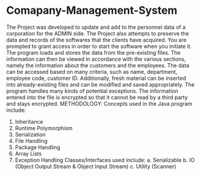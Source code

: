 # Comapany-Management-System
The Project was developed to update and add to the personnel data of a corporation for the 
ADMIN side. The Project also attempts to preserve the data and records of the softwares that the 
clients have acquired.
You are prompted to grant access in order to start the software when you initiate it. The program 
loads and stores the data from the pre-existing files. The information can then be viewed in 
accordance with the various sections, namely the information about the customers and the 
employees. The data can be accessed based on many criteria, such as name, department, 
employee code, customer ID. Additionally, fresh material can be inserted into already-existing 
files and can be modified and saved appropriately.
The program handles many kinds of potential exceptions. The information entered into the file is 
encrypted so that it cannot be read by a third party and stays encrypted.
METHODOLOGY:
Concepts used in the Java program include:
1. Inheritance
2. Runtime Polymorphism
3. Serialization
4. File Handling
5. Package Handling
6. Array Lists
7. Exception Handling
Classes/Interfaces used include:
a. Serializable
b. IO (Object Output Stream & Object Input Stream)
c. Utility (Scanner)
